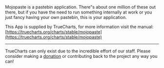 Mojopaste is a pastebin application. There"s about one million of these out there, but if you have the need to run something internally at work or you just fancy having your own pastebin, this is your application.

This App is supplied by TrueCharts, for more information visit the manual: [https://truecharts.org/charts/stable/mojopaste](https://truecharts.org/charts/stable/mojopaste)

---

TrueCharts can only exist due to the incredible effort of our staff.
Please consider making a [donation](https://truecharts.org/sponsor) or contributing back to the project any way you can!
